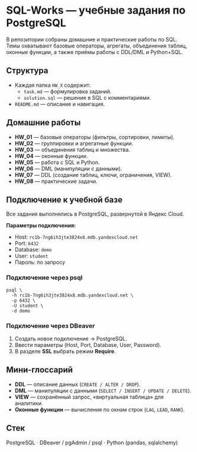 # SQL-Works — учебные задания по PostgreSQL

В репозитории собраны домашние и практические работы по SQL.  
Темы охватывают базовые операторы, агрегаты, объединения таблиц, оконные функции, а также приёмы работы с DDL/DML и Python+SQL.

## Структура
- Каждая папка `HW_X` содержит:
  - `task.md` — формулировка заданий.
  - `solution.sql` — решение в SQL с комментариями.
- `README.md` — описание и навигация.

## Домашние работы
- **HW_01** — базовые операторы (фильтры, сортировки, лимиты).  
- **HW_02** — группировки и агрегатные функции.  
- **HW_03** — объединения таблиц и множества.  
- **HW_04** — оконные функции.  
- **HW_05** — работа с SQL и Python.  
- **HW_06** — DML (манипуляции с данными).  
- **HW_07** — DDL (создание таблиц, ключи, ограничения, VIEW).  
- **HW_08** — практические задачи.  

## Подключение к учебной базе
Все задания выполнялись в PostgreSQL, развернутой в Яндекс Cloud.

**Параметры подключения:**
- Host: `rc1b-7ng6ih3jte3824x8.mdb.yandexcloud.net`
- Port: `6432`
- Database: `demo`
- User: `student`
- Пароль: по запросу

### Подключение через psql
    psql \
      -h rc1b-7ng6ih3jte3824x8.mdb.yandexcloud.net \
      -p 6432 \
      -U student \
      -d demo

### Подключение через DBeaver
1. Создать новое подключение → PostgreSQL.  
2. Ввести параметры (Host, Port, Database, User, Password).  
3. В разделе **SSL** выбрать режим **Require**.  

## Мини-глоссарий
- **DDL** — описание данных (`CREATE / ALTER / DROP`).  
- **DML** — манипуляции с данными (`SELECT / INSERT / UPDATE / DELETE`).  
- **VIEW** — сохранённый запрос, «виртуальная таблица» для аналитики.  
- **Оконные функции** — вычисления по окнам строк (`LAG`, `LEAD`, `RANK`).  

## Стек
PostgreSQL · DBeaver / pgAdmin / psql · Python (pandas, sqlalchemy)
